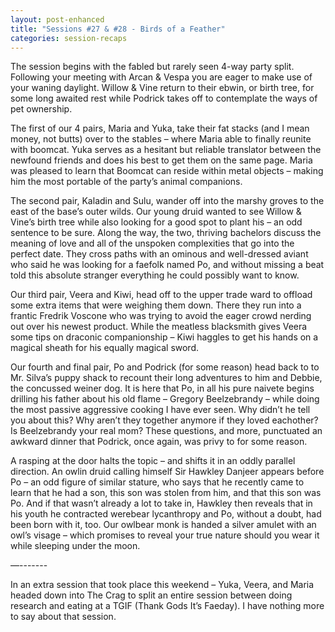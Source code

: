 ```yaml
---
layout: post-enhanced
title: "Sessions #27 & #28 - Birds of a Feather"
categories: session-recaps
---
```


The session begins with the fabled but rarely seen 4-way party split. Following your meeting with Arcan & Vespa you are eager to make use of your waning daylight. Willow & Vine return to their ebwin, or birth tree, for some long awaited rest while Podrick takes off to contemplate the ways of pet ownership.

The first of our 4 pairs, Maria and Yuka, take their fat stacks (and I mean money, not butts) over to the stables – where Maria able to finally reunite with boomcat. Yuka serves as a hesitant but reliable translator between the newfound friends and does his best to get them on the same page. Maria was pleased to learn that Boomcat can reside within metal objects – making him the most portable of the party’s animal companions.

The second pair, Kaladin and Sulu, wander off into the marshy groves to the east of the base’s outer wilds. Our young druid wanted to see Willow & Vine’s birth tree while also looking for a good spot to plant his – an odd sentence to be sure. Along the way, the two, thriving bachelors discuss the meaning of love and all of the unspoken complexities that go into the perfect date. They cross paths with an ominous and well-dressed aviant who said he was looking for a faefolk named Po, and without missing a beat told this absolute stranger everything he could possibly want to know.

Our third pair, Veera and Kiwi, head off to the upper trade ward to offload some extra items that were weighing them down. There they run into a frantic Fredrik Voscone who was trying to avoid the eager crowd nerding out over his newest product. While the meatless blacksmith gives Veera some tips on draconic companionship – Kiwi haggles to get his hands on a magical sheath for his equally magical sword.

Our fourth and final pair, Po and Podrick (for some reason) head back to to Mr. Silva’s puppy shack to recount their long adventures to him and Debbie, the concussed weiner dog. It is here that Po, in all his pure naivete begins drilling his father about his old flame – Gregory Beelzebrandy – while doing the most passive aggressive cooking I have ever seen. Why didn’t he tell you about this? Why aren’t they together anymore if they loved eachother? Is Beelzebrandy your real mom? These questions, and more, punctuated an awkward dinner that Podrick, once again, was privy to for some reason.

A rasping at the door halts the topic – and shifts it in an oddly parallel direction. An owlin druid calling himself Sir Hawkley Danjeer appears before Po – an odd figure of similar stature, who says that he recently came to learn that he had a son, this son was stolen from him, and that this son was Po. And if that wasn’t already a lot to take in, Hawkley then reveals that in his youth he contracted werebear lycanthropy and Po, without a doubt, had been born with it, too. Our owlbear monk is handed a silver amulet with an owl’s visage – which promises to reveal your true nature should you wear it while sleeping under the moon.

—-------

In an extra session that took place this weekend – Yuka, Veera, and Maria headed down into The Crag to split an entire session between doing research and eating at a TGIF (Thank Gods It’s Faeday). I have nothing more to say about that session.
